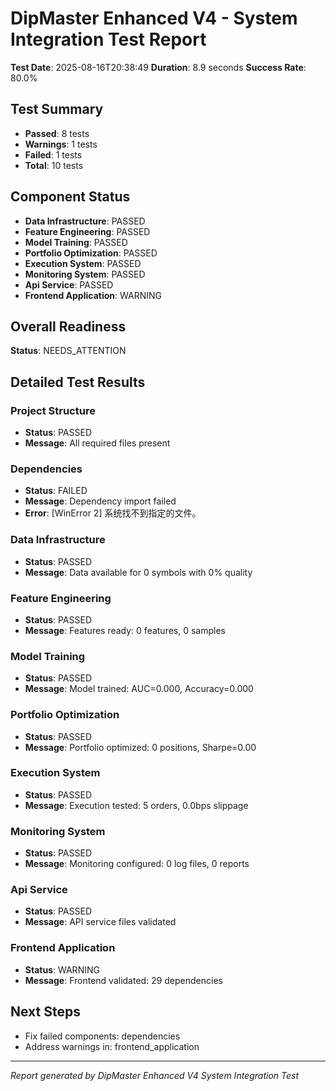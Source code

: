 
# DipMaster Enhanced V4 - System Integration Test Report

**Test Date**: 2025-08-16T20:38:49
**Duration**: 8.9 seconds
**Success Rate**: 80.0%

##  Test Summary

-  **Passed**: 8 tests
-  **Warnings**: 1 tests  
-  **Failed**: 1 tests
-  **Total**: 10 tests

##  Component Status

-  **Data Infrastructure**: PASSED
-  **Feature Engineering**: PASSED
-  **Model Training**: PASSED
-  **Portfolio Optimization**: PASSED
-  **Execution System**: PASSED
-  **Monitoring System**: PASSED
-  **Api Service**: PASSED
-  **Frontend Application**: WARNING

##  Overall Readiness

**Status**: NEEDS_ATTENTION

##  Detailed Test Results

###  Project Structure

- **Status**: PASSED
- **Message**: All required files present

###  Dependencies

- **Status**: FAILED
- **Message**: Dependency import failed
- **Error**: [WinError 2] 系统找不到指定的文件。

###  Data Infrastructure

- **Status**: PASSED
- **Message**: Data available for 0 symbols with 0% quality

###  Feature Engineering

- **Status**: PASSED
- **Message**: Features ready: 0 features, 0 samples

###  Model Training

- **Status**: PASSED
- **Message**: Model trained: AUC=0.000, Accuracy=0.000

###  Portfolio Optimization

- **Status**: PASSED
- **Message**: Portfolio optimized: 0 positions, Sharpe=0.00

###  Execution System

- **Status**: PASSED
- **Message**: Execution tested: 5 orders, 0.0bps slippage

###  Monitoring System

- **Status**: PASSED
- **Message**: Monitoring configured: 0 log files, 0 reports

###  Api Service

- **Status**: PASSED
- **Message**: API service files validated

###  Frontend Application

- **Status**: WARNING
- **Message**: Frontend validated: 29 dependencies

##  Next Steps

-  Fix failed components: dependencies
-  Address warnings in: frontend_application

---
*Report generated by DipMaster Enhanced V4 System Integration Test*
